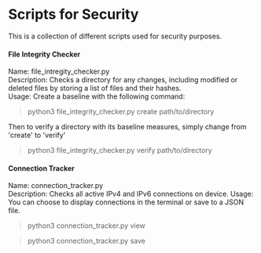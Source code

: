 # Scripts for Security
This is a collection of different scripts used for security purposes.

#### File Integrity Checker
Name: file_intregity_checker.py <br>
Description: Checks a directory for any changes, including modified or deleted files by storing a list of files and their hashes. <br>
Usage: Create a baseline with the following command: <br>
> python3 file_integrity_checker.py create path/to/directory

Then to verify a directory with its baseline measures, simply change from 'create' to 'verify'

> python3 file_integrity_checker.py verify path/to/directory

#### Connection Tracker
Name: connection_tracker.py <br>
Description: Checks all active IPv4 and IPv6 connections on device.
Usage: You can choose to display connections in the terminal or save to a JSON file.

>python3 connection_tracker.py view

>python3 connection_tracker.py save